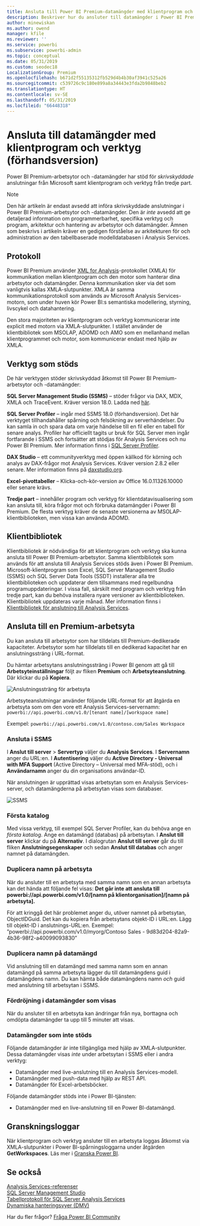```yaml
---
title: Ansluta till Power BI Premium-datamängder med klientprogram och verktyg (förhandsversion)
description: Beskriver hur du ansluter till datamängder i Power BI Premium från klientprogram och verktyg.
author: minewiskan
ms.author: owend
manager: kfile
ms.reviewer: ''
ms.service: powerbi
ms.subservice: powerbi-admin
ms.topic: conceptual
ms.date: 05/31/2019
ms.custom: seodec18
LocalizationGroup: Premium
ms.openlocfilehash: b671d2f55135312fb529d4b4b30af3941c525a26
ms.sourcegitcommit: c539726c9c180e899a8a34443e3fda2b9848beb2
ms.translationtype: HT
ms.contentlocale: sv-SE
ms.lasthandoff: 05/31/2019
ms.locfileid: "66448318"
---
```

# <a name="connect-to-datasets-with-client-applications-and-tools-preview"></a>Ansluta till datamängder med klientprogram och verktyg (förhandsversion)

Power BI Premium-arbetsytor och -datamängder har stöd för *skrivskyddade* anslutningar från Microsoft samt klientprogram och verktyg från tredje part. 

> [!NOTE]
> Den här artikeln är endast avsedd att införa skrivskyddade anslutningar i Power BI Premium-arbetsytor och -datamängder. Den är *inte* avsedd att ge detaljerad information om programmerbarhet, specifika verktyg och program, arkitektur och hantering av arbetsytor och datamängder. Ämnen som beskrivs i artikeln kräver en gedigen förståelse av arkitekturen för och administration av den tabellbaserade modelldatabasen i Analysis Services.

## <a name="protocol"></a>Protokoll

Power BI Premium använder [XML for Analysis](https://docs.microsoft.com/bi-reference/xmla/xml-for-analysis-xmla-reference)-protokollet (XMLA) för kommunikation mellan klientprogram och den motor som hanterar dina arbetsytor och datamängder. Denna kommunikation sker via det som vanligtvis kallas XMLA-slutpunkter. XMLA är samma kommunikationsprotokoll som används av Microsoft Analysis Services-motorn, som under huven kör Power BI:s semantiska modellering, styrning, livscykel och datahantering. 

Den stora majoriteten av klientprogram och verktyg kommunicerar inte explicit med motorn via XMLA-slutpunkter. I stället använder de klientbibliotek som MSOLAP, ADOMD och AMO som en mellanhand mellan klientprogrammet och motor, som kommunicerar endast med hjälp av XMLA.


## <a name="supported-tools"></a>Verktyg som stöds

De här verktygen stöder skrivskyddad åtkomst till Power BI Premium-arbetsytor och -datamängder:

**SQL Server Management Studio (SSMS)** – stöder frågor via DAX, MDX, XMLA och TraceEvent. Kräver version 18.0. Ladda ned [här](https://docs.microsoft.com/sql/ssms/download-sql-server-management-studio-ssms). 

**SQL Server Profiler** – ingår med SSMS 18.0 (förhandsversion). Det här verktyget tillhandahåller spårning och felsökning av serverhändelser. Du kan samla in och spara data om varje händelse till en fil eller en tabell för senare analys. Profiler har officiellt tagits ur bruk för SQL Server men ingår fortfarande i SSMS och fortsätter att stödjas för Analysis Services och nu Power BI Premium. Mer information finns i [SQL Server Profiler](https://docs.microsoft.com/sql/tools/sql-server-profiler/sql-server-profiler).

**DAX Studio** – ett communityverktyg med öppen källkod för körning och analys av DAX-frågor mot Analysis Services. Kräver version 2.8.2 eller senare. Mer information finns på [daxstudio.org](https://daxstudio.org/).

**Excel-pivottabeller** – Klicka-och-kör-version av Office 16.0.11326.10000 eller senare krävs.

**Tredje part** – innehåller program och verktyg för klientdatavisualisering som kan ansluta till, köra frågor mot och förbruka datamängder i Power BI Premium. De flesta verktyg kräver de senaste versionerna av MSOLAP-klientbiblioteken, men vissa kan använda ADOMD.

## <a name="client-libraries"></a>Klientbibliotek

Klientbibliotek är nödvändiga för att klientprogram och verktyg ska kunna ansluta till Power BI Premium-arbetsytor. Samma klientbibliotek som används för att ansluta till Analysis Services stöds även i Power BI Premium. Microsoft-klientprogram som Excel, SQL Server Management Studio (SSMS) och SQL Server Data Tools (SSDT) installerar alla tre klientbiblioteken och uppdaterar dem tillsammans med regelbundna programuppdateringar. I vissa fall, särskilt med program och verktyg från tredje part, kan du behöva installera nyare versioner av klientbiblioteken. Klientbibliotek uppdateras varje månad. Mer information finns i [Klientbibliotek för anslutning till Analysis Services](https://docs.microsoft.com/azure/analysis-services/analysis-services-data-providers).

## <a name="connecting-to-a-premium-workspace"></a>Ansluta till en Premium-arbetsyta

Du kan ansluta till arbetsytor som har tilldelats till Premium-dedikerade kapaciteter. Arbetsytor som har tilldelats till en dedikerad kapacitet har en anslutningssträng i URL-format. 

Du hämtar arbetsytans anslutningssträng i Power BI genom att gå till **Arbetsyteinställningar** följt av fliken **Premium** och **Arbetsyteanslutning**. Där klickar du på **Kopiera**.

![Anslutningssträng för arbetsyta](media/service-premium-connect-tools/connect-tools-workspace-connection.png)

Arbetsyteanslutningar använder följande URL-format för att åtgärda en arbetsyta som om den vore ett Analysis Services-servernamn:   
`powerbi://api.powerbi.com/v1.0/[tenant name]/[workspace name]` 

Exempel: `powerbi://api.powerbi.com/v1.0/contoso.com/Sales Workspace`

### <a name="to-connect-in-ssms"></a>Ansluta i SSMS

I **Anslut till server** > **Servertyp** väljer du **Analysis Services**. I **Servernamn** anger du URL:en. I **Autentisering** väljer du **Active Directory - Universal with MFA Support** (Active Directory – Universal med MFA-stöd), och i **Användarnamn** anger du din organisations användar-ID. 

När anslutningen är upprättad visas arbetsytan som en Analysis Services-server, och datamängderna på arbetsytan visas som databaser.  

![SSMS](media/service-premium-connect-tools/connect-tools-ssms.png)

### <a name="initial-catalog"></a>Första katalog

Med vissa verktyg, till exempel SQL Server Profiler, kan du behöva ange en *första katalog*. Ange en datamängd (databas) på arbetsytan. I **Anslut till server** klickar du på **Alternativ**. I dialogrutan **Anslut till server** går du till fliken **Anslutningsegenskaper** och sedan **Anslut till databas** och anger namnet på datamängden.

### <a name="duplicate-workspace-name"></a>Duplicera namn på arbetsyta

När du ansluter till en arbetsyta med samma namn som en annan arbetsyta kan det hända att följande fel visas: **Det går inte att ansluta till powerbi://api.powerbi.com/v1.0/[namn på klientorganisation]/[namn på arbetsyta].**

För att kringgå det här problemet anger du, utöver namnet på arbetsytan, ObjectIDGuid. Det kan du kopiera från arbetsytans objekt-ID i URL:en. Lägg till objekt-ID i anslutnings-URL:en. Exempel: ”powerbi://api.powerbi.com/v1.0/myorg/Contoso Sales - 9d83d204-82a9-4b36-98f2-a40099093830”

### <a name="duplicate-dataset-name"></a>Duplicera namn på datamängd

Vid anslutning till en datamängd med samma namn som en annan datamängd på samma arbetsyta lägger du till datamängdens guid i datamängdens namn. Du kan hämta både datamängdens namn *och* guid med anslutning till arbetsytan i SSMS. 

### <a name="delay-in-datasets-shown"></a>Fördröjning i datamängder som visas

När du ansluter till en arbetsyta kan ändringar från nya, borttagna och omdöpta datamängder ta upp till 5 minuter att visas. 

### <a name="unsupported-datasets"></a>Datamängder som inte stöds

Följande datamängder är inte tillgängliga med hjälp av XMLA-slutpunkter. Dessa datamängder visas *inte* under arbetsytan i SSMS eller i andra verktyg: 

- Datamängder med live-anslutning till en Analysis Services-modell. 
- Datamängder med push-data med hjälp av REST API.
- Datamängder för Excel-arbetsböcker. 

Följande datamängder stöds inte i Power BI-tjänsten:   

- Datamängder med en live-anslutning till en Power BI-datamängd.

## <a name="audit-logs"></a>Granskningsloggar 

När klientprogram och verktyg ansluter till en arbetsyta loggas åtkomst via XMLA-slutpunkter i Power BI-spårningsloggarna under åtgärden **GetWorkspaces**. Läs mer i [Granska Power BI](service-admin-auditing.md).

## <a name="see-also"></a>Se också

[Analysis Services-referenser](https://docs.microsoft.com/bi-reference/#pivot=home&panel=home-all)   
[SQL Server Management Studio](https://docs.microsoft.com/sql/ssms/sql-server-management-studio-ssms)   
[Tabellprotokoll för SQL Server Analysis Services](https://docs.microsoft.com/openspecs/sql_server_protocols/ms-ssas-t/b98ed40e-c27a-4988-ab2d-c9c904fe13cf)   
[Dynamiska hanteringsvyer (DMV)](https://docs.microsoft.com/sql/analysis-services/instances/use-dynamic-management-views-dmvs-to-monitor-analysis-services)   


Har du fler frågor? [Fråga Power BI Community](https://community.powerbi.com/)
